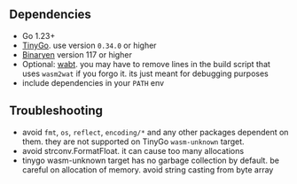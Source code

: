 ## Dependencies
- Go 1.23+
- [TinyGo](https://github.com/tinygo-org/tinygo). use version `0.34.0` or higher
- [Binaryen](https://github.com/WebAssembly/binaryen) version 117 or higher
- Optional: [wabt](https://github.com/WebAssembly/wabt). you may have to remove lines in the build script that uses `wasm2wat` if you forgo it. its just meant for debugging purposes
- include dependencies in your `PATH` env

## Troubleshooting
- avoid `fmt`, `os`, `reflect`, `encoding/*` and any other packages dependent on them. they are not supported on TinyGo `wasm-unknown` target.
- avoid strconv.FormatFloat. it can cause too many allocations
- tinygo wasm-unknown target has no garbage collection by default. be careful on allocation of memory. avoid string casting from byte array